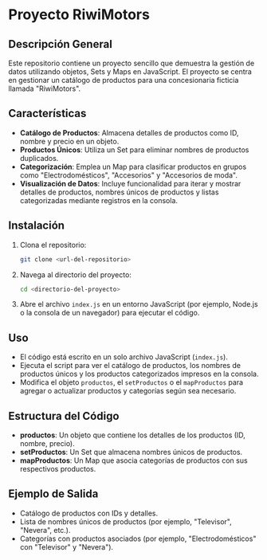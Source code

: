 # Proyecto RiwiMotors

## Descripción General
Este repositorio contiene un proyecto sencillo que demuestra la gestión de datos utilizando objetos, Sets y Maps en JavaScript. El proyecto se centra en gestionar un catálogo de productos para una concesionaria ficticia llamada "RiwiMotors".

## Características
- **Catálogo de Productos**: Almacena detalles de productos como ID, nombre y precio en un objeto.
- **Productos Únicos**: Utiliza un Set para eliminar nombres de productos duplicados.
- **Categorización**: Emplea un Map para clasificar productos en grupos como "Electrodomésticos", "Accesorios" y "Accesorios de moda".
- **Visualización de Datos**: Incluye funcionalidad para iterar y mostrar detalles de productos, nombres únicos de productos y listas categorizadas mediante registros en la consola.

## Instalación
1. Clona el repositorio:
   ```bash
   git clone <url-del-repositorio>
   ```
2. Navega al directorio del proyecto:
   ```bash
   cd <directorio-del-proyecto>
   ```
3. Abre el archivo `index.js` en un entorno JavaScript (por ejemplo, Node.js o la consola de un navegador) para ejecutar el código.

## Uso
- El código está escrito en un solo archivo JavaScript (`index.js`).
- Ejecuta el script para ver el catálogo de productos, los nombres de productos únicos y los productos categorizados impresos en la consola.
- Modifica el objeto `productos`, el `setProductos` o el `mapProductos` para agregar o actualizar productos y categorías según sea necesario.

## Estructura del Código
- **productos**: Un objeto que contiene los detalles de los productos (ID, nombre, precio).
- **setProductos**: Un Set que almacena nombres únicos de productos.
- **mapProductos**: Un Map que asocia categorías de productos con sus respectivos productos.

## Ejemplo de Salida
- Catálogo de productos con IDs y detalles.
- Lista de nombres únicos de productos (por ejemplo, "Televisor", "Nevera", etc.).
- Categorías con productos asociados (por ejemplo, "Electrodomésticos" con "Televisor" y "Nevera").